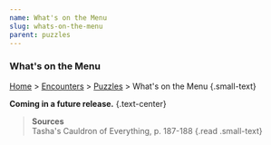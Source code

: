 ```yaml
---
name: What's on the Menu
slug: whats-on-the-menu
parent: puzzles
---
```

### What's on the Menu
[Home](dm-operations-center) > [Encounters](encounters-menu) > [Puzzles](puzzles) > What's on the Menu {.small-text}

**Coming in a future release.** {.text-center}


> **Sources** <br/>
> Tasha's Cauldron of Everything, p. 187-188
{.read .small-text}
